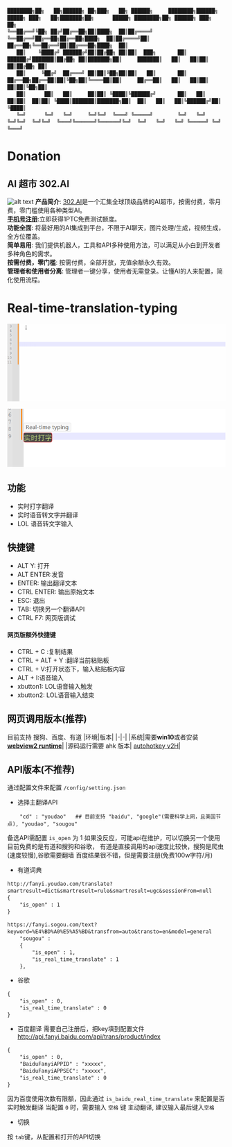 ```
████████╗██╗   ██╗██████╗ ██╗███╗   ██╗ ██████╗     ████████╗██████╗  █████╗ ███╗   ██╗███████╗██╗      █████╗ ████████╗██╗ ██████╗ ███╗   ██╗
╚══██╔══╝╚██╗ ██╔╝██╔══██╗██║████╗  ██║██╔════╝     ╚══██╔══╝██╔══██╗██╔══██╗████╗  ██║██╔════╝██║     ██╔══██╗╚══██╔══╝██║██╔═══██╗████╗  ██║
   ██║    ╚████╔╝ ██████╔╝██║██╔██╗ ██║██║  ███╗       ██║   ██████╔╝███████║██╔██╗ ██║███████╗██║     ███████║   ██║   ██║██║   ██║██╔██╗ ██║
   ██║     ╚██╔╝  ██╔═══╝ ██║██║╚██╗██║██║   ██║       ██║   ██╔══██╗██╔══██║██║╚██╗██║╚════██║██║     ██╔══██║   ██║   ██║██║   ██║██║╚██╗██║
   ██║      ██║   ██║     ██║██║ ╚████║╚██████╔╝       ██║   ██║  ██║██║  ██║██║ ╚████║███████║███████╗██║  ██║   ██║   ██║╚██████╔╝██║ ╚████║
   ╚═╝      ╚═╝   ╚═╝     ╚═╝╚═╝  ╚═══╝ ╚═════╝        ╚═╝   ╚═╝  ╚═╝╚═╝  ╚═╝╚═╝  ╚═══╝╚══════╝╚══════╝╚═╝  ╚═╝   ╚═╝   ╚═╝ ╚═════╝ ╚═╝  ╚═══╝
```
# Donation
##  AI 超市 302.AI
![alt text](https://file.302ai.cn/gpt/imgs/20240815/b01a0abae7d54f20a77fcccd5740895d.jpeg)
**产品简介**:
[302.AI](https://302.ai/)是一个汇集全球顶级品牌的AI超市，按需付费，零月费，零门槛使用各种类型AI。  
**[手机号注册](https://dash.302.ai/register)**:立即获得1PTC免费测试额度。  
**功能全面**: 将最好用的AI集成到平台，不限于AI聊天，图片处理/生成，视频生成，全方位覆盖。  
**简单易用**: 我们提供机器人，工具和API多种使用方法，可以满足从小白到开发者多种角色的需求。  
**按需付费，零门槛**: 按需付费，全部开放，充值余额永久有效。  
**管理者和使用者分离**: 管理者一键分享，使用者无需登录。让懂AI的人来配置，简化使用流程。


# Real-time-translation-typing
![图 1](images/cd51c69e870ecaf0daa9a115145ac94fc979770772a913fe31d85c015000d6ed.gif)  

![图 0](images/16771b28ffa808f0c407a1248a0c8a1775923cd97135443f8899d0adb9a668bc.png)  
## 功能
* 实时打字翻译
* 实时语音转文字并翻译
* LOL 语音转文字输入
## 快捷键
* ALT Y: 打开
* ALT ENTER:发音
* ENTER: 输出翻译文本
* CTRL ENTER: 输出原始文本
* ESC: 退出
* TAB: 切换另一个翻译API
* CTRL F7: 网页版调试
#### 网页版额外快捷键
* CTRL + C :复制结果
* CTRL + ALT + Y :翻译当前粘贴板
* CTRL + V:打开状态下，输入粘贴板内容
* ALT + I:语音输入
* xbutton1: LOL语音输入触发
* xbutton2: LOL语音输入结束

## 网页调用版本(推荐)
目前支持 搜狗、百度、有道
|环境|版本|
|-|-|
|系统|需要**win10**或者安装 **[webview2 runtime](https://msedge.sf.dl.delivery.mp.microsoft.com/filestreamingservice/files/3c9f7ac6-fb0a-4eb7-b1fd-44c57613a3f5/MicrosoftEdgeWebView2RuntimeInstallerX64.exe)**|
|源码运行需要 ahk 版本| [autohotkey v2H](https://github.com/thqby/AutoHotkey_H/releases)|

## API版本(不推荐)
通过配置文件来配置 `/config/setting.json`

* 选择主翻译API
```
    "cd" : "youdao"   ## 目前支持 "baidu", "google"(需要科学上网，且美国节点), "youdao", "sougou"
```
备选API需配置 `is_open` 为 1
如果没反应，可能api在维护，可以切换另一个使用
目前免费的是有道和搜狗和谷歌， 有道是直接调用的api速度比较快，搜狗是爬虫(速度较慢),谷歌需要翻墙
百度结果很不错，但是需要注册(免费100w字符/月)


* 有道词典
```
http://fanyi.youdao.com/translate?smartresult=dict&smartresult=rule&smartresult=ugc&sessionFrom=null
{
    "is_open" : 1
}
```

```
https://fanyi.sogou.com/text?keyword=%E4%BD%A0%E5%A5%BD&transfrom=auto&transto=en&model=general
    "sougou" :
    {
        "is_open" : 1,
        "is_real_time_translate" : 1
    },
```

* 谷歌
```
{
    "is_open" : 0,
    "is_real_time_translate" : 0
}
```

* 百度翻译
需要自己注册后，把key填到配置文件
http://api.fanyi.baidu.com/api/trans/product/index

```
{
    "is_open" : 0,
    "BaiduFanyiAPPID" : "xxxxx",
    "BaiduFanyiAPPSEC": "xxxxx",
    "is_real_time_translate" : 0
}
```
因为百度使用次数有限额，因此通过  `is_baidu_real_time_translate` 来配置是否实时触发翻译
当配置 `0` 时，需要输入 `空格` 键 主动翻译, 建议输入最后键入`空格`

* 切换

按 `tab`键，从配置和打开的API切换

